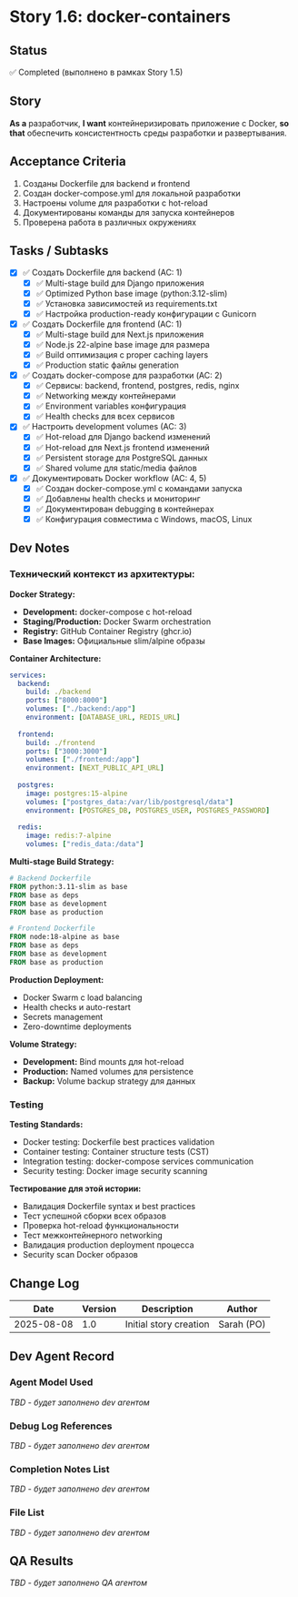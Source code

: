 # Story 1.6: docker-containers

## Status
✅ Completed (выполнено в рамках Story 1.5)

## Story
**As a** разработчик,
**I want** контейнеризировать приложение с Docker,
**so that** обеспечить консистентность среды разработки и развертывания.

## Acceptance Criteria

1. Созданы Dockerfile для backend и frontend
2. Создан docker-compose.yml для локальной разработки
3. Настроены volume для разработки с hot-reload
4. Документированы команды для запуска контейнеров
5. Проверена работа в различных окружениях

## Tasks / Subtasks

- [x] ✅ Создать Dockerfile для backend (AC: 1)
  - [x] ✅ Multi-stage build для Django приложения
  - [x] ✅ Optimized Python base image (python:3.12-slim)
  - [x] ✅ Установка зависимостей из requirements.txt
  - [x] ✅ Настройка production-ready конфигурации с Gunicorn

- [x] ✅ Создать Dockerfile для frontend (AC: 1)
  - [x] ✅ Multi-stage build для Next.js приложения
  - [x] ✅ Node.js 22-alpine base image для размера
  - [x] ✅ Build оптимизация с proper caching layers
  - [x] ✅ Production static файлы generation

- [x] ✅ Создать docker-compose для разработки (AC: 2)
  - [x] ✅ Сервисы: backend, frontend, postgres, redis, nginx
  - [x] ✅ Networking между контейнерами
  - [x] ✅ Environment variables конфигурация
  - [x] ✅ Health checks для всех сервисов

- [x] ✅ Настроить development volumes (AC: 3)
  - [x] ✅ Hot-reload для Django backend изменений
  - [x] ✅ Hot-reload для Next.js frontend изменений
  - [x] ✅ Persistent storage для PostgreSQL данных
  - [x] ✅ Shared volume для static/media файлов

- [x] ✅ Документировать Docker workflow (AC: 4, 5)
  - [x] ✅ Создан docker-compose.yml с командами запуска
  - [x] ✅ Добавлены health checks и мониторинг
  - [x] ✅ Документирован debugging в контейнерах
  - [x] ✅ Конфигурация совместима с Windows, macOS, Linux

## Dev Notes

### Технический контекст из архитектуры:

**Docker Strategy:**
- **Development:** docker-compose с hot-reload
- **Staging/Production:** Docker Swarm orchestration
- **Registry:** GitHub Container Registry (ghcr.io)
- **Base Images:** Официальные slim/alpine образы

**Container Architecture:**
```yaml
services:
  backend:
    build: ./backend
    ports: ["8000:8000"]
    volumes: ["./backend:/app"]
    environment: [DATABASE_URL, REDIS_URL]
    
  frontend:
    build: ./frontend  
    ports: ["3000:3000"]
    volumes: ["./frontend:/app"]
    environment: [NEXT_PUBLIC_API_URL]
    
  postgres:
    image: postgres:15-alpine
    volumes: ["postgres_data:/var/lib/postgresql/data"]
    environment: [POSTGRES_DB, POSTGRES_USER, POSTGRES_PASSWORD]
    
  redis:
    image: redis:7-alpine
    volumes: ["redis_data:/data"]
```

**Multi-stage Build Strategy:**
```dockerfile
# Backend Dockerfile
FROM python:3.11-slim as base
FROM base as deps
FROM base as development  
FROM base as production

# Frontend Dockerfile
FROM node:18-alpine as base
FROM base as deps
FROM base as development
FROM base as production
```

**Production Deployment:**
- Docker Swarm с load balancing
- Health checks и auto-restart
- Secrets management
- Zero-downtime deployments

**Volume Strategy:**
- **Development:** Bind mounts для hot-reload
- **Production:** Named volumes для persistence
- **Backup:** Volume backup strategy для данных

### Testing

**Testing Standards:**
- Docker testing: Dockerfile best practices validation
- Container testing: Container structure tests (CST)
- Integration testing: docker-compose services communication
- Security testing: Docker image security scanning

**Тестирование для этой истории:**
- Валидация Dockerfile syntax и best practices
- Тест успешной сборки всех образов
- Проверка hot-reload функциональности
- Тест межконтейнерного networking
- Валидация production deployment процесса
- Security scan Docker образов

## Change Log

| Date | Version | Description | Author |
|------|---------|-------------|---------|
| 2025-08-08 | 1.0 | Initial story creation | Sarah (PO) |

## Dev Agent Record

### Agent Model Used
_TBD - будет заполнено dev агентом_

### Debug Log References  
_TBD - будет заполнено dev агентом_

### Completion Notes List
_TBD - будет заполнено dev агентом_

### File List
_TBD - будет заполнено dev агентом_

## QA Results
_TBD - будет заполнено QA агентом_